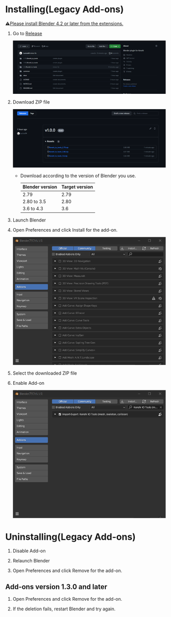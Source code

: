 # Installing(Legacy Add-ons)

⚠[Please install Blender 4.2 or later from the extensions.](Installation_extension.md)

1. Go to [Release](https://github.com/Lucius64/kenshi_io_tools/releases)

    ![installing_1](image/installing_1.png)

1. Download ZIP file

    ![installing_1](image/installing_2.png)
    - Download according to the version of Blender you use.

        | Blender version | Target version |
        | --- | --------- |
        | 2.79 | 2.79 |
        | 2.80 to 3.5 | 2.80 |
        | 3.6 to 4.3  | 3.6 |

1. Launch Blender
1. Open Preferences and click Install for the add-on.

    ![installing_1](image/installing_3.png)

1. Select the downloaded ZIP file

1. Enable Add-on

    ![installing_1](image/installing_5.png)


# Uninstalling(Legacy Add-ons)

1. Disable Add-on

1. Relaunch Blender

1. Open Preferences and click Remove for the add-on.

## Add-ons version 1.3.0 and later

1. Open Preferences and click Remove for the add-on.

1. If the deletion fails, restart Blender and try again.
